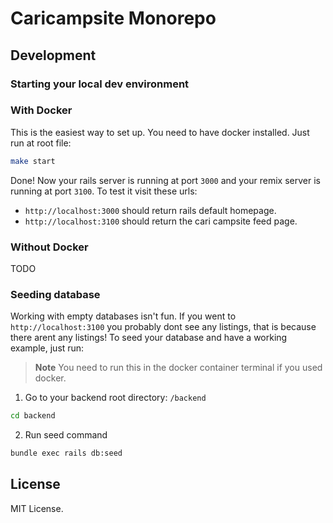 # Caricampsite Monorepo

## Development

### Starting your local dev environment

### With Docker
This is the easiest way to set up. You need to have docker installed. Just run at root file:

```sh
make start
```

Done! Now your rails server is running at port `3000` and your remix server is running at port `3100`.
To test it visit these urls:
- `http://localhost:3000` should return rails default homepage.
- `http://localhost:3100` should return the cari campsite feed page.


### Without Docker

TODO

### Seeding database

Working with empty databases isn't fun.
If you went to `http://localhost:3100` you probably dont see any listings, that is because there arent any listings!
To seed your database and have a working example, just run:

> **Note**
> You need to run this in the docker container terminal if you used docker.

1. Go to your backend root directory: `/backend`

```sh
cd backend
```

2. Run seed command
```sh
bundle exec rails db:seed
```

## License
MIT License.


